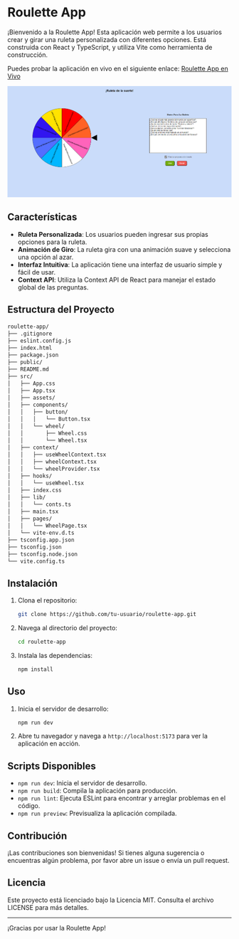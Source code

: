 # Roulette App

¡Bienvenido a la Roulette App! Esta aplicación web permite a los usuarios crear y girar una ruleta personalizada con diferentes opciones. Está construida con React y TypeScript, y utiliza Vite como herramienta de construcción.

Puedes probar la aplicación en vivo en el siguiente enlace: [Roulette App en Vivo](https://lucky-roulette.netlify.app/)

![Roulette App](./RouletteApp.png)

## Características

- **Ruleta Personalizada**: Los usuarios pueden ingresar sus propias opciones para la ruleta.
- **Animación de Giro**: La ruleta gira con una animación suave y selecciona una opción al azar.
- **Interfaz Intuitiva**: La aplicación tiene una interfaz de usuario simple y fácil de usar.
- **Context API**: Utiliza la Context API de React para manejar el estado global de las preguntas.

## Estructura del Proyecto

```
roulette-app/
├── .gitignore
├── eslint.config.js
├── index.html
├── package.json
├── public/
├── README.md
├── src/
│   ├── App.css
│   ├── App.tsx
│   ├── assets/
│   ├── components/
│   │   ├── button/
│   │   │   └── Button.tsx
│   │   └── wheel/
│   │       ├── Wheel.css
│   │       └── Wheel.tsx
│   ├── context/
│   │   ├── useWheelContext.tsx
│   │   ├── wheelContext.tsx
│   │   └── wheelProvider.tsx
│   ├── hooks/
│   │   └── useWheel.tsx
│   ├── index.css
│   ├── lib/
│   │   └── conts.ts
│   ├── main.tsx
│   ├── pages/
│   │   └── WheelPage.tsx
│   └── vite-env.d.ts
├── tsconfig.app.json
├── tsconfig.json
├── tsconfig.node.json
└── vite.config.ts
```

## Instalación

1. Clona el repositorio:
   ```sh
   git clone https://github.com/tu-usuario/roulette-app.git
   ```
2. Navega al directorio del proyecto:
   ```sh
   cd roulette-app
   ```
3. Instala las dependencias:
   ```sh
   npm install
   ```

## Uso

1. Inicia el servidor de desarrollo:
   ```sh
   npm run dev
   ```
2. Abre tu navegador y navega a `http://localhost:5173` para ver la aplicación en acción.

## Scripts Disponibles

- `npm run dev`: Inicia el servidor de desarrollo.
- `npm run build`: Compila la aplicación para producción.
- `npm run lint`: Ejecuta ESLint para encontrar y arreglar problemas en el código.
- `npm run preview`: Previsualiza la aplicación compilada.

## Contribución

¡Las contribuciones son bienvenidas! Si tienes alguna sugerencia o encuentras algún problema, por favor abre un issue o envía un pull request.

## Licencia

Este proyecto está licenciado bajo la Licencia MIT. Consulta el archivo LICENSE para más detalles.

---

¡Gracias por usar la Roulette App!